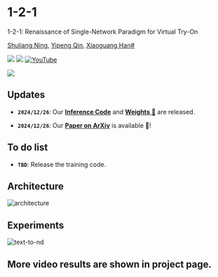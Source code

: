 # 1-2-1
1-2-1: Renaissance of Single-Network Paradigm for Virtual Try-On

[Shuliang Ning](https://ningshuliang.github.io/),
[Yipeng Qin](https://profiles.cardiff.ac.uk/staff/qiny16),
[Xiaoguang Han#](https://gaplab.cuhk.edu.cn/)

<a href='https://ningshuliang.github.io/2023/Arxiv/index.html'><img src='https://img.shields.io/badge/Project-Page-Green'></a> <a href='https://arxiv.org/abs/2312.04534'><img src='https://img.shields.io/badge/Paper-Arxiv-red'></a> [![YouTube](https://badges.aleen42.com/src/youtube.svg)](https://www.youtube.com/watch?v=d1nb4OfT5BM)

<img src=".\figs\teaser.png">

<!-- ## TODO :triangular_flag_on_post:

- [ ] Provide the generation trial on [ModelScope's 3D Object Generation](https://modelscope.cn/studios/Damo_XR_Lab/3D_AIGC/summary)
- [ ] Text to ND Diffusion Model
- [ ] Multiview-ND and Multiview-Albedo Diffusion Models
- [ ] Release code (The code will be public around the end of Dec.2023.) -->

## Updates
- **`2024/12/26`**: Our [**Inference Code**](https://github.com/Zheng-Chong/CatVTON/blob/main/inference.py) and [**Weights** 🤗](https://huggingface.co/zhengchong/CatVTON) are released.

- **`2024/12/26`**: Our [**Paper on ArXiv**](http://arxiv.org/abs/2407.15886) is available 🥳!

## To do list
- **`TBD`**: Release the training code.

<!-- ## Install

```
- System requirement: Ubuntu20.04
- Tested GPUs: A100 40G.
- Cuda 11.7
```

Install requirements using following scripts.

~~~
git clone https://github.com/ningshuliang/PICTURE.git
conda create -n picture
conda activate picture
pip install -r requirements.txt
~~~

Download the pretrained weights [baiduyun](https://pan.baidu.com/s/1J-KC9n8HGX7yXnI-jk8zZA?pwd=qpky) or [Hugging Face ](https://huggingface.co/Shuliang/PICTURE/tree/main/pretrain_models) and place it in the pretrain_models directory.

## Stage 1

~~~
cd Stage1_Text_to_Parsing
bash test.sh
~~~

## Stage 2

~~~
cd Stage2_Parsing_to_Image
bash test.sh
~~~ -->



## Architecture

![architecture](figs/pipeline.png)

## Experiments

![text-to-nd](figs/VITONHD.png)

## More video results are shown in project page. 